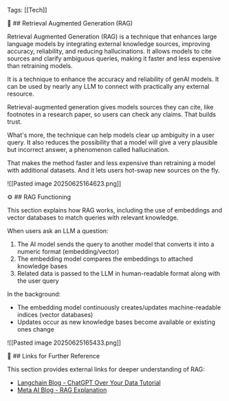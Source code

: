 Tags: [[Tech]]

🧠 ## Retrieval Augmented Generation (RAG)

Retrieval Augmented Generation (RAG) is a technique that enhances large language models by integrating external knowledge sources, improving accuracy, reliability, and reducing hallucinations. It allows models to cite sources and clarify ambiguous queries, making it faster and less expensive than retraining models.

It is a technique to enhance the accuracy and reliability of genAI models. It can be used by nearly any LLM to connect with practically any external resource.

Retrieval-augmented generation gives models sources they can cite, like footnotes in a research paper, so users can check any claims. That builds trust.

What's more, the technique can help models clear up ambiguity in a user query. It also reduces the possibility that a model will give a very plausible but incorrect answer, a phenomenon called hallucination.

That makes the method faster and less expensive than retraining a model with additional datasets. And it lets users hot-swap new sources on the fly.

![[Pasted image 20250625164623.png]]

⚙️ ## RAG Functioning

This section explains how RAG works, including the use of embeddings and vector databases to match queries with relevant knowledge.

When users ask an LLM a question:
1. The AI model sends the query to another model that converts it into a numeric format (embedding/vector)
2. The embedding model compares the embeddings to attached knowledge bases
3. Related data is passed to the LLM in human-readable format along with the user query

In the background:
- The embedding model continuously creates/updates machine-readable indices (vector databases)
- Updates occur as new knowledge bases become available or existing ones change

![[Pasted image 20250625165433.png]]

🔗 ## Links for Further Reference

This section provides external links for deeper understanding of RAG:

- [Langchain Blog - ChatGPT Over Your Data Tutorial](https://blog.langchain.com/tutorial-chatgpt-over-your-data/)
- [Meta AI Blog - RAG Explanation](https://ai.meta.com/blog/retrieval-augmented-generation-streamlining-the-creation-of-intelligent-natural-language-processing-models/)
